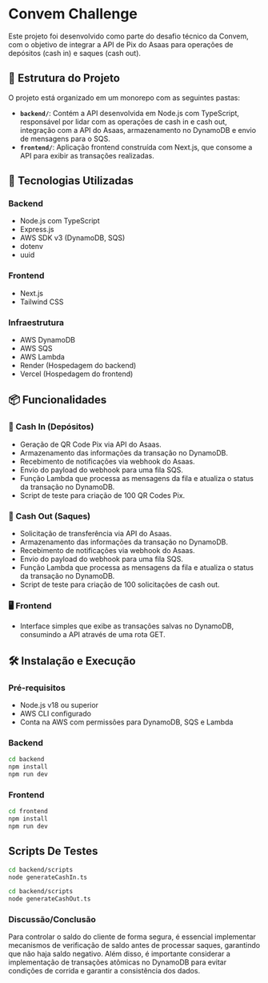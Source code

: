 # Convem Challenge

Este projeto foi desenvolvido como parte do desafio técnico da Convem, com o objetivo de integrar a API de Pix do Asaas para operações de depósitos (cash in) e saques (cash out).

## 🧩 Estrutura do Projeto

O projeto está organizado em um monorepo com as seguintes pastas:

- **`backend/`**: Contém a API desenvolvida em Node.js com TypeScript, responsável por lidar com as operações de cash in e cash out, integração com a API do Asaas, armazenamento no DynamoDB e envio de mensagens para o SQS.
- **`frontend/`**: Aplicação frontend construída com Next.js, que consome a API para exibir as transações realizadas.

## 🚀 Tecnologias Utilizadas

### Backend

- Node.js com TypeScript
- Express.js
- AWS SDK v3 (DynamoDB, SQS)
- dotenv
- uuid

### Frontend

- Next.js
- Tailwind CSS

### Infraestrutura

- AWS DynamoDB
- AWS SQS
- AWS Lambda
- Render (Hospedagem do backend)
- Vercel (Hospedagem do frontend)

## 📦 Funcionalidades

### 🏦 Cash In (Depósitos)

- Geração de QR Code Pix via API do Asaas.
- Armazenamento das informações da transação no DynamoDB.
- Recebimento de notificações via webhook do Asaas.
- Envio do payload do webhook para uma fila SQS.
- Função Lambda que processa as mensagens da fila e atualiza o status da transação no DynamoDB.
- Script de teste para criação de 100 QR Codes Pix.

### 💸 Cash Out (Saques)

- Solicitação de transferência via API do Asaas.
- Armazenamento das informações da transação no DynamoDB.
- Recebimento de notificações via webhook do Asaas.
- Envio do payload do webhook para uma fila SQS.
- Função Lambda que processa as mensagens da fila e atualiza o status da transação no DynamoDB.
- Script de teste para criação de 100 solicitações de cash out.

### 🖥️ Frontend

- Interface simples que exibe as transações salvas no DynamoDB, consumindo a API através de uma rota GET.

## 🛠️ Instalação e Execução

### Pré-requisitos

- Node.js v18 ou superior
- AWS CLI configurado
- Conta na AWS com permissões para DynamoDB, SQS e Lambda

### Backend

```bash
cd backend
npm install
npm run dev
```

### Frontend

```bash
cd frontend
npm install
npm run dev
```


## Scripts De Testes

```bash
cd backend/scripts
node generateCashIn.ts
```

```bash
cd backend/scripts
node generateCashOut.ts
```

### Discussão/Conclusão 
Para controlar o saldo do cliente de forma segura, é essencial implementar mecanismos de verificação de saldo antes de processar saques, garantindo que não haja saldo negativo. Além disso, é importante considerar a implementação de transações atômicas no DynamoDB para evitar condições de corrida e garantir a consistência dos dados.




